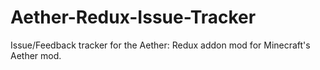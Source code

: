 # Aether-Redux-Issue-Tracker
Issue/Feedback tracker for the Aether: Redux addon mod for Minecraft's Aether mod.
